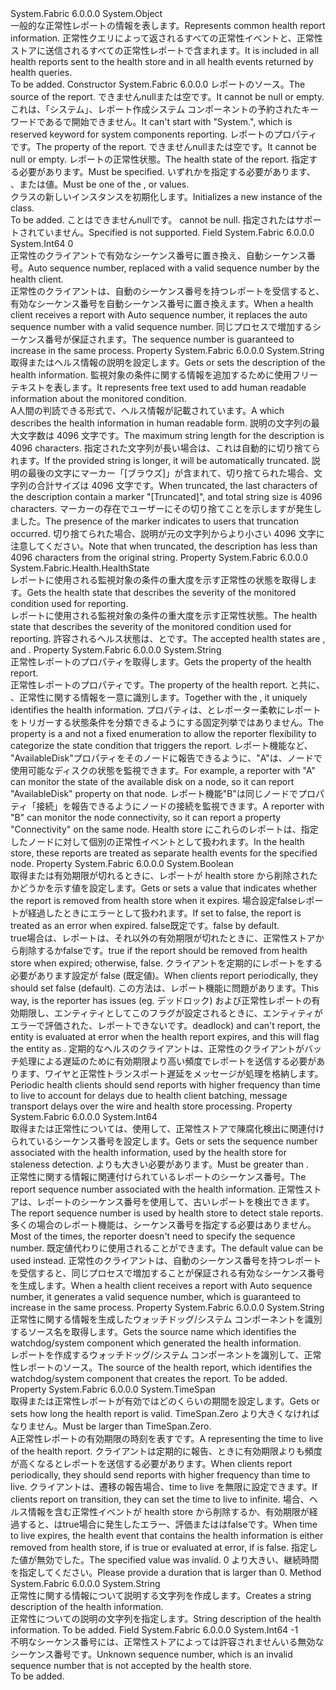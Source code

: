 <Type Name="HealthInformation" FullName="System.Fabric.Health.HealthInformation">
  <TypeSignature Language="C#" Value="public sealed class HealthInformation" />
  <TypeSignature Language="ILAsm" Value=".class public auto ansi sealed beforefieldinit HealthInformation extends System.Object" />
  <TypeSignature Language="DocId" Value="T:System.Fabric.Health.HealthInformation" />
  <TypeSignature Language="VB.NET" Value="Public NotInheritable Class HealthInformation" />
  <TypeSignature Language="F#" Value="type HealthInformation = class" />
  <AssemblyInfo>
    <AssemblyName>System.Fabric</AssemblyName>
    <AssemblyVersion>6.0.0.0</AssemblyVersion>
  </AssemblyInfo>
  <Base>
    <BaseTypeName>System.Object</BaseTypeName>
  </Base>
  <Interfaces />
  <Docs>
    <summary>
      <para><span data-ttu-id="8840a-101">一般的な正常性レポートの情報を表します。</span><span class="sxs-lookup"><span data-stu-id="8840a-101">Represents common health report information.</span></span>
            <span data-ttu-id="8840a-102">正常性クエリによって返されるすべての正常性イベントと、正常性ストアに送信されるすべての正常性レポートで含まれます。</span><span class="sxs-lookup"><span data-stu-id="8840a-102">It is included in all health reports sent to the health store and in all health events returned by health queries.</span></span></para>
    </summary>
    <remarks>To be added.</remarks>
  </Docs>
  <Members>
    <Member MemberName=".ctor">
      <MemberSignature Language="C#" Value="public HealthInformation (string sourceId, string property, System.Fabric.Health.HealthState healthState);" />
      <MemberSignature Language="ILAsm" Value=".method public hidebysig specialname rtspecialname instance void .ctor(string sourceId, string property, valuetype System.Fabric.Health.HealthState healthState) cil managed" />
      <MemberSignature Language="DocId" Value="M:System.Fabric.Health.HealthInformation.#ctor(System.String,System.String,System.Fabric.Health.HealthState)" />
      <MemberSignature Language="F#" Value="new System.Fabric.Health.HealthInformation : string * string * System.Fabric.Health.HealthState -&gt; System.Fabric.Health.HealthInformation" Usage="new System.Fabric.Health.HealthInformation (sourceId, property, healthState)" />
      <MemberType>Constructor</MemberType>
      <AssemblyInfo>
        <AssemblyName>System.Fabric</AssemblyName>
        <AssemblyVersion>6.0.0.0</AssemblyVersion>
      </AssemblyInfo>
      <Parameters>
        <Parameter Name="sourceId" Type="System.String" />
        <Parameter Name="property" Type="System.String" />
        <Parameter Name="healthState" Type="System.Fabric.Health.HealthState" />
      </Parameters>
      <Docs>
        <param name="sourceId">
          <para><span data-ttu-id="8840a-103">レポートのソース。</span><span class="sxs-lookup"><span data-stu-id="8840a-103">The source of the report.</span></span> <span data-ttu-id="8840a-104">できません<languageKeyword>null</languageKeyword>または空です。</span><span class="sxs-lookup"><span data-stu-id="8840a-104">It cannot be <languageKeyword>null</languageKeyword> or empty.</span></span>
            <span data-ttu-id="8840a-105">これは、「システム」、レポート作成システム コンポーネントの予約されたキーワードであるで開始できません。</span><span class="sxs-lookup"><span data-stu-id="8840a-105">It can't start with "System.", which is reserved keyword for system components reporting.</span></span></para>
        </param>
        <param name="property">
          <para><span data-ttu-id="8840a-106">レポートのプロパティです。</span><span class="sxs-lookup"><span data-stu-id="8840a-106">The property of the report.</span></span> <span data-ttu-id="8840a-107">できません<languageKeyword>null</languageKeyword>または空です。</span><span class="sxs-lookup"><span data-stu-id="8840a-107">It cannot be <languageKeyword>null</languageKeyword> or empty.</span></span></para>
        </param>
        <param name="healthState">
          <para><span data-ttu-id="8840a-108">レポートの正常性状態。</span><span class="sxs-lookup"><span data-stu-id="8840a-108">The health state of the report.</span></span> <span data-ttu-id="8840a-109">指定する必要があります。</span><span class="sxs-lookup"><span data-stu-id="8840a-109">Must be specified.</span></span>
            <span data-ttu-id="8840a-110">いずれかを指定する必要があります、 <see cref="F:System.Fabric.Health.HealthState.Error" />、<see cref="F:System.Fabric.Health.HealthState.Warning" />または<see cref="F:System.Fabric.Health.HealthState.Ok" />値。</span><span class="sxs-lookup"><span data-stu-id="8840a-110">Must be one of the <see cref="F:System.Fabric.Health.HealthState.Error" />, <see cref="F:System.Fabric.Health.HealthState.Warning" /> or <see cref="F:System.Fabric.Health.HealthState.Ok" /> values.</span></span></para>
        </param>
        <summary>
          <para><span data-ttu-id="8840a-111"><see cref="T:System.Fabric.Health.HealthInformation" /> クラスの新しいインスタンスを初期化します。</span><span class="sxs-lookup"><span data-stu-id="8840a-111">Initializes a new instance of the <see cref="T:System.Fabric.Health.HealthInformation" /> class.</span></span></para>
        </summary>
        <remarks>To be added.</remarks>
        <exception cref="T:System.ArgumentNullException">
          <para>
            <span data-ttu-id="8840a-112"><paramref name="property" />ことはできません<languageKeyword>null</languageKeyword>です。</span><span class="sxs-lookup"><span data-stu-id="8840a-112"><paramref name="property" /> cannot be <languageKeyword>null</languageKeyword>.</span></span></para>
        </exception>
        <exception cref="T:System.ArgumentException">
          <para><span data-ttu-id="8840a-113">指定された<paramref name="healthState" />はサポートされていません。</span><span class="sxs-lookup"><span data-stu-id="8840a-113">Specified <paramref name="healthState" /> is not supported.</span></span></para>
        </exception>
      </Docs>
    </Member>
    <Member MemberName="AutoSequenceNumber">
      <MemberSignature Language="C#" Value="public const long AutoSequenceNumber = 0;" />
      <MemberSignature Language="ILAsm" Value=".field public static literal int64 AutoSequenceNumber = (0)" />
      <MemberSignature Language="DocId" Value="F:System.Fabric.Health.HealthInformation.AutoSequenceNumber" />
      <MemberSignature Language="VB.NET" Value="Public Const AutoSequenceNumber As Long  = 0" />
      <MemberSignature Language="F#" Value="val mutable AutoSequenceNumber : int64" Usage="System.Fabric.Health.HealthInformation.AutoSequenceNumber" />
      <MemberType>Field</MemberType>
      <AssemblyInfo>
        <AssemblyName>System.Fabric</AssemblyName>
        <AssemblyVersion>6.0.0.0</AssemblyVersion>
      </AssemblyInfo>
      <ReturnValue>
        <ReturnType>System.Int64</ReturnType>
      </ReturnValue>
      <MemberValue>0</MemberValue>
      <Docs>
        <summary>
            <span data-ttu-id="8840a-114">正常性のクライアントで有効なシーケンス番号に置き換え、自動シーケンス番号。</span><span class="sxs-lookup"><span data-stu-id="8840a-114">Auto sequence number, replaced with a valid sequence number by the health client.</span></span>
            </summary>
        <remarks><span data-ttu-id="8840a-115">正常性のクライアントは、自動のシーケンス番号を持つレポートを受信すると、有効なシーケンス番号を自動シーケンス番号に置き換えます。</span><span class="sxs-lookup"><span data-stu-id="8840a-115">When a health client receives a report with Auto sequence number, it replaces the auto sequence number with a valid sequence number.</span></span>
            <span data-ttu-id="8840a-116">同じプロセスで増加するシーケンス番号が保証されます。</span><span class="sxs-lookup"><span data-stu-id="8840a-116">The sequence number is guaranteed to increase in the same process.</span></span></remarks>
      </Docs>
    </Member>
    <Member MemberName="Description">
      <MemberSignature Language="C#" Value="public string Description { get; set; }" />
      <MemberSignature Language="ILAsm" Value=".property instance string Description" />
      <MemberSignature Language="DocId" Value="P:System.Fabric.Health.HealthInformation.Description" />
      <MemberSignature Language="VB.NET" Value="Public Property Description As String" />
      <MemberSignature Language="F#" Value="member this.Description : string with get, set" Usage="System.Fabric.Health.HealthInformation.Description" />
      <MemberType>Property</MemberType>
      <AssemblyInfo>
        <AssemblyName>System.Fabric</AssemblyName>
        <AssemblyVersion>6.0.0.0</AssemblyVersion>
      </AssemblyInfo>
      <ReturnValue>
        <ReturnType>System.String</ReturnType>
      </ReturnValue>
      <Docs>
        <summary>
          <para><span data-ttu-id="8840a-117">取得またはヘルス情報の説明を設定します。</span><span class="sxs-lookup"><span data-stu-id="8840a-117">Gets or sets the description of the health information.</span></span> <span data-ttu-id="8840a-118">監視対象の条件に関する情報を追加するために使用フリー テキストを表します。</span><span class="sxs-lookup"><span data-stu-id="8840a-118">It represents free text used to add human readable information about the monitored condition.</span></span></para>
        </summary>
        <value>
          <para><span data-ttu-id="8840a-119">A<see cref="T:System.String" />人間の判読できる形式で、ヘルス情報が記載されています。</span><span class="sxs-lookup"><span data-stu-id="8840a-119">A <see cref="T:System.String" /> which describes the health information in human readable form.</span></span></para>
        </value>
        <remarks>
          <para><span data-ttu-id="8840a-120">説明の文字列の最大文字数は 4096 文字です。</span><span class="sxs-lookup"><span data-stu-id="8840a-120">The maximum string length for the description is 4096 characters.</span></span>
            <span data-ttu-id="8840a-121">指定された文字列が長い場合は、これは自動的に切り捨てられます。</span><span class="sxs-lookup"><span data-stu-id="8840a-121">If the provided string is longer, it will be automatically truncated.</span></span>
            <span data-ttu-id="8840a-122">説明の最後の文字にマーカー「[ブラウズ]」が含まれて、切り捨てられた場合、文字列の合計サイズは 4096 文字です。</span><span class="sxs-lookup"><span data-stu-id="8840a-122">When truncated, the last characters of the description contain a marker "[Truncated]", and total string size is 4096 characters.</span></span>
            <span data-ttu-id="8840a-123">マーカーの存在でユーザーにその切り捨てことを示しますが発生しました。</span><span class="sxs-lookup"><span data-stu-id="8840a-123">The presence of the marker indicates to users that truncation occurred.</span></span>
            <span data-ttu-id="8840a-124">切り捨てられた場合、説明が元の文字列からより小さい 4096 文字に注意してください。</span><span class="sxs-lookup"><span data-stu-id="8840a-124">Note that when truncated, the description has less than 4096 characters from the original string.</span></span>
            </para>
        </remarks>
      </Docs>
    </Member>
    <Member MemberName="HealthState">
      <MemberSignature Language="C#" Value="public System.Fabric.Health.HealthState HealthState { get; }" />
      <MemberSignature Language="ILAsm" Value=".property instance valuetype System.Fabric.Health.HealthState HealthState" />
      <MemberSignature Language="DocId" Value="P:System.Fabric.Health.HealthInformation.HealthState" />
      <MemberSignature Language="VB.NET" Value="Public ReadOnly Property HealthState As HealthState" />
      <MemberSignature Language="F#" Value="member this.HealthState : System.Fabric.Health.HealthState" Usage="System.Fabric.Health.HealthInformation.HealthState" />
      <MemberType>Property</MemberType>
      <AssemblyInfo>
        <AssemblyName>System.Fabric</AssemblyName>
        <AssemblyVersion>6.0.0.0</AssemblyVersion>
      </AssemblyInfo>
      <ReturnValue>
        <ReturnType>System.Fabric.Health.HealthState</ReturnType>
      </ReturnValue>
      <Docs>
        <summary>
          <para><span data-ttu-id="8840a-125">レポートに使用される監視対象の条件の重大度を示す正常性の状態を取得します。</span><span class="sxs-lookup"><span data-stu-id="8840a-125">Gets the health state that describes the severity of the monitored condition used for reporting.</span></span></para>
        </summary>
        <value>
          <para><span data-ttu-id="8840a-126">レポートに使用される監視対象の条件の重大度を示す正常性状態。</span><span class="sxs-lookup"><span data-stu-id="8840a-126">The health state that describes the severity of the monitored condition used for reporting.</span></span></para>
        </value>
        <remarks>
          <para>
            <span data-ttu-id="8840a-127">許容されるヘルス状態は<see cref="F:System.Fabric.Health.HealthState.Ok" />、<see cref="F:System.Fabric.Health.HealthState.Warning" />と<see cref="F:System.Fabric.Health.HealthState.Error" />です。</span><span class="sxs-lookup"><span data-stu-id="8840a-127">The accepted health states are <see cref="F:System.Fabric.Health.HealthState.Ok" />, <see cref="F:System.Fabric.Health.HealthState.Warning" /> and <see cref="F:System.Fabric.Health.HealthState.Error" />.</span></span>
            </para>
        </remarks>
      </Docs>
    </Member>
    <Member MemberName="Property">
      <MemberSignature Language="C#" Value="public string Property { get; }" />
      <MemberSignature Language="ILAsm" Value=".property instance string Property" />
      <MemberSignature Language="DocId" Value="P:System.Fabric.Health.HealthInformation.Property" />
      <MemberSignature Language="VB.NET" Value="Public ReadOnly Property Property As String" />
      <MemberSignature Language="F#" Value="member this.Property : string" Usage="System.Fabric.Health.HealthInformation.Property" />
      <MemberType>Property</MemberType>
      <AssemblyInfo>
        <AssemblyName>System.Fabric</AssemblyName>
        <AssemblyVersion>6.0.0.0</AssemblyVersion>
      </AssemblyInfo>
      <ReturnValue>
        <ReturnType>System.String</ReturnType>
      </ReturnValue>
      <Docs>
        <summary>
          <para><span data-ttu-id="8840a-128">正常性レポートのプロパティを取得します。</span><span class="sxs-lookup"><span data-stu-id="8840a-128">Gets the property of the health report.</span></span></para>
        </summary>
        <value>
          <para><span data-ttu-id="8840a-129">正常性レポートのプロパティです。</span><span class="sxs-lookup"><span data-stu-id="8840a-129">The property of the health report.</span></span> <span data-ttu-id="8840a-130">と共に、 <see cref="P:System.Fabric.Health.HealthInformation.SourceId" />、正常性に関する情報を一意に識別します。</span><span class="sxs-lookup"><span data-stu-id="8840a-130">Together with the <see cref="P:System.Fabric.Health.HealthInformation.SourceId" />, it uniquely identifies the health information.</span></span></para>
        </value>
        <remarks>
          <para>
            <span data-ttu-id="8840a-131">プロパティは、<see cref="T:System.String" />とレポーター柔軟にレポートをトリガーする状態条件を分類できるようにする固定列挙ではありません。</span><span class="sxs-lookup"><span data-stu-id="8840a-131">The property is a <see cref="T:System.String" /> and not a fixed enumeration to allow the reporter flexibility to categorize the state condition that triggers the report.</span></span>
            <span data-ttu-id="8840a-132">レポート機能など、 <see cref="P:System.Fabric.Health.HealthInformation.SourceId" /> "AvailableDisk"プロパティをそのノードに報告できるように、"A"は、ノードで使用可能なディスクの状態を監視できます。</span><span class="sxs-lookup"><span data-stu-id="8840a-132">For example, a reporter with <see cref="P:System.Fabric.Health.HealthInformation.SourceId" /> "A" can monitor the state of the available disk on a node, so it can report "AvailableDisk" property on that node.</span></span>
            <span data-ttu-id="8840a-133">レポート機能<see cref="P:System.Fabric.Health.HealthInformation.SourceId" />"B"は同じノードでプロパティ「接続」を報告できるようにノードの接続を監視できます。</span><span class="sxs-lookup"><span data-stu-id="8840a-133">A reporter with <see cref="P:System.Fabric.Health.HealthInformation.SourceId" /> "B" can monitor the node connectivity, so it can report a property "Connectivity" on the same node.</span></span>
            <span data-ttu-id="8840a-134">Health store にこれらのレポートは、指定したノードに対して個別の正常性イベントとして扱われます。</span><span class="sxs-lookup"><span data-stu-id="8840a-134">In the health store, these reports are treated as separate health events for the specified node.</span></span>
            </para>
        </remarks>
      </Docs>
    </Member>
    <Member MemberName="RemoveWhenExpired">
      <MemberSignature Language="C#" Value="public bool RemoveWhenExpired { get; set; }" />
      <MemberSignature Language="ILAsm" Value=".property instance bool RemoveWhenExpired" />
      <MemberSignature Language="DocId" Value="P:System.Fabric.Health.HealthInformation.RemoveWhenExpired" />
      <MemberSignature Language="VB.NET" Value="Public Property RemoveWhenExpired As Boolean" />
      <MemberSignature Language="F#" Value="member this.RemoveWhenExpired : bool with get, set" Usage="System.Fabric.Health.HealthInformation.RemoveWhenExpired" />
      <MemberType>Property</MemberType>
      <AssemblyInfo>
        <AssemblyName>System.Fabric</AssemblyName>
        <AssemblyVersion>6.0.0.0</AssemblyVersion>
      </AssemblyInfo>
      <ReturnValue>
        <ReturnType>System.Boolean</ReturnType>
      </ReturnValue>
      <Docs>
        <summary>
          <para><span data-ttu-id="8840a-135">取得または有効期限が切れるときに、レポートが health store から削除されたかどうかを示す値を設定します。</span><span class="sxs-lookup"><span data-stu-id="8840a-135">Gets or sets a value that indicates whether the report is removed from health store when it expires.</span></span> <span data-ttu-id="8840a-136">場合設定<languageKeyword>false</languageKeyword>レポートが経過したときにエラーとして扱われます。</span><span class="sxs-lookup"><span data-stu-id="8840a-136">If set to <languageKeyword>false</languageKeyword>, the report is treated as an error when expired.</span></span> <span data-ttu-id="8840a-137"><languageKeyword>false</languageKeyword>既定です。</span><span class="sxs-lookup"><span data-stu-id="8840a-137"><languageKeyword>false</languageKeyword> by default.</span></span></para>
        </summary>
        <value>
          <para>
            <span data-ttu-id="8840a-138"><languageKeyword>true</languageKeyword>場合は、レポートは、それ以外の有効期限が切れたときに、正常性ストアから削除するか<languageKeyword>false</languageKeyword>です。</span><span class="sxs-lookup"><span data-stu-id="8840a-138"><languageKeyword>true</languageKeyword> if the report should be removed from health store when expired; otherwise, <languageKeyword>false</languageKeyword>.</span></span></para>
        </value>
        <remarks>
          <para><span data-ttu-id="8840a-139">クライアントを定期的にレポートをする必要があります設定が<see cref="P:System.Fabric.Health.HealthInformation.RemoveWhenExpired" /> <languageKeyword>false</languageKeyword> (既定値)。</span><span class="sxs-lookup"><span data-stu-id="8840a-139">When clients report periodically, they should set <see cref="P:System.Fabric.Health.HealthInformation.RemoveWhenExpired" /><languageKeyword>false</languageKeyword> (default).</span></span>
            <span data-ttu-id="8840a-140">この方法は、レポート機能に問題があります。</span><span class="sxs-lookup"><span data-stu-id="8840a-140">This way, is the reporter has issues (eg.</span></span> <span data-ttu-id="8840a-141">デッドロック) および正常性レポートの有効期限し、エンティティとしてこのフラグが設定されるときに、エンティティがエラーで評価された、レポートできない<see cref="F:System.Fabric.Health.HealthState.Error" />です。</span><span class="sxs-lookup"><span data-stu-id="8840a-141">deadlock) and can't report, the entity is evaluated at error when the health report expires, and this will flag the entity as <see cref="F:System.Fabric.Health.HealthState.Error" />.</span></span>
            <span data-ttu-id="8840a-142">定期的なヘルスのクライアントは、正常性のクライアントがバッチ処理による遅延のために有効期限より高い頻度でレポートを送信する必要があります、ワイヤと正常性トランスポート遅延をメッセージが処理を格納します。</span><span class="sxs-lookup"><span data-stu-id="8840a-142">Periodic health clients should send reports with higher frequency than time to live to account for delays due to health client batching, message transport delays over the wire and health store processing.</span></span></para>
        </remarks>
      </Docs>
    </Member>
    <Member MemberName="SequenceNumber">
      <MemberSignature Language="C#" Value="public long SequenceNumber { get; set; }" />
      <MemberSignature Language="ILAsm" Value=".property instance int64 SequenceNumber" />
      <MemberSignature Language="DocId" Value="P:System.Fabric.Health.HealthInformation.SequenceNumber" />
      <MemberSignature Language="VB.NET" Value="Public Property SequenceNumber As Long" />
      <MemberSignature Language="F#" Value="member this.SequenceNumber : int64 with get, set" Usage="System.Fabric.Health.HealthInformation.SequenceNumber" />
      <MemberType>Property</MemberType>
      <AssemblyInfo>
        <AssemblyName>System.Fabric</AssemblyName>
        <AssemblyVersion>6.0.0.0</AssemblyVersion>
      </AssemblyInfo>
      <ReturnValue>
        <ReturnType>System.Int64</ReturnType>
      </ReturnValue>
      <Docs>
        <summary>
          <para><span data-ttu-id="8840a-143">取得または正常性については、使用して、正常性ストアで陳腐化検出に関連付けられているシーケンス番号を設定します。</span><span class="sxs-lookup"><span data-stu-id="8840a-143">Gets or sets the sequence number associated with the health information, used by the health store for staleness detection.</span></span>
            <span data-ttu-id="8840a-144"><see cref="F:System.Fabric.Health.HealthInformation.UnknownSequenceNumber" /> よりも大きい必要があります。</span><span class="sxs-lookup"><span data-stu-id="8840a-144">Must be greater than <see cref="F:System.Fabric.Health.HealthInformation.UnknownSequenceNumber" />.</span></span></para>
        </summary>
        <value>
          <para><span data-ttu-id="8840a-145">正常性に関する情報に関連付けられているレポートのシーケンス番号。</span><span class="sxs-lookup"><span data-stu-id="8840a-145">The report sequence number associated with the health information.</span></span></para>
        </value>
        <remarks>
          <para><span data-ttu-id="8840a-146">正常性ストアは、レポートのシーケンス番号を使用して、古いレポートを検出できます。</span><span class="sxs-lookup"><span data-stu-id="8840a-146">The report sequence number is used by health store to detect stale reports.</span></span>
            </para>
          <para><span data-ttu-id="8840a-147">多くの場合のレポート機能は、シーケンス番号を指定する必要はありません。</span><span class="sxs-lookup"><span data-stu-id="8840a-147">Most of the times, the reporter doesn't need to specify the sequence number.</span></span> <span data-ttu-id="8840a-148">既定値<see cref="F:System.Fabric.Health.HealthInformation.AutoSequenceNumber" />代わりに使用されることができます。</span><span class="sxs-lookup"><span data-stu-id="8840a-148">The default value <see cref="F:System.Fabric.Health.HealthInformation.AutoSequenceNumber" /> can be used instead.</span></span> <span data-ttu-id="8840a-149">正常性のクライアントは、自動のシーケンス番号を持つレポートを受信すると、同じプロセスで増加することが保証される有効なシーケンス番号を生成します。</span><span class="sxs-lookup"><span data-stu-id="8840a-149">When a health client receives a report with Auto sequence number, it generates a valid sequence number, which is guaranteed to increase in the same process.</span></span></para>
        </remarks>
      </Docs>
    </Member>
    <Member MemberName="SourceId">
      <MemberSignature Language="C#" Value="public string SourceId { get; }" />
      <MemberSignature Language="ILAsm" Value=".property instance string SourceId" />
      <MemberSignature Language="DocId" Value="P:System.Fabric.Health.HealthInformation.SourceId" />
      <MemberSignature Language="VB.NET" Value="Public ReadOnly Property SourceId As String" />
      <MemberSignature Language="F#" Value="member this.SourceId : string" Usage="System.Fabric.Health.HealthInformation.SourceId" />
      <MemberType>Property</MemberType>
      <AssemblyInfo>
        <AssemblyName>System.Fabric</AssemblyName>
        <AssemblyVersion>6.0.0.0</AssemblyVersion>
      </AssemblyInfo>
      <ReturnValue>
        <ReturnType>System.String</ReturnType>
      </ReturnValue>
      <Docs>
        <summary>
          <para><span data-ttu-id="8840a-150">正常性に関する情報を生成したウォッチドッグ/システム コンポーネントを識別するソース名を取得します。</span><span class="sxs-lookup"><span data-stu-id="8840a-150">Gets the source name which identifies the watchdog/system component which generated the health information.</span></span></para>
        </summary>
        <value>
          <para><span data-ttu-id="8840a-151">レポートを作成するウォッチドッグ/システム コンポーネントを識別して、正常性レポートのソース。</span><span class="sxs-lookup"><span data-stu-id="8840a-151">The source of the health report, which identifies the watchdog/system component that creates the report.</span></span></para>
        </value>
        <remarks>To be added.</remarks>
      </Docs>
    </Member>
    <Member MemberName="TimeToLive">
      <MemberSignature Language="C#" Value="public TimeSpan TimeToLive { get; set; }" />
      <MemberSignature Language="ILAsm" Value=".property instance valuetype System.TimeSpan TimeToLive" />
      <MemberSignature Language="DocId" Value="P:System.Fabric.Health.HealthInformation.TimeToLive" />
      <MemberSignature Language="VB.NET" Value="Public Property TimeToLive As TimeSpan" />
      <MemberSignature Language="F#" Value="member this.TimeToLive : TimeSpan with get, set" Usage="System.Fabric.Health.HealthInformation.TimeToLive" />
      <MemberType>Property</MemberType>
      <AssemblyInfo>
        <AssemblyName>System.Fabric</AssemblyName>
        <AssemblyVersion>6.0.0.0</AssemblyVersion>
      </AssemblyInfo>
      <ReturnValue>
        <ReturnType>System.TimeSpan</ReturnType>
      </ReturnValue>
      <Docs>
        <summary>
          <para><span data-ttu-id="8840a-152">取得または正常性レポートが有効ではどのくらいの期間を設定します。</span><span class="sxs-lookup"><span data-stu-id="8840a-152">Gets or sets how long the health report is valid.</span></span> <span data-ttu-id="8840a-153">TimeSpan.Zero より大きくなければなりません。</span><span class="sxs-lookup"><span data-stu-id="8840a-153">Must be larger than TimeSpan.Zero.</span></span></para>
        </summary>
        <value>
          <para><span data-ttu-id="8840a-154">A<see cref="T:System.TimeSpan" />正常性レポートの有効期限の時刻を表すです。</span><span class="sxs-lookup"><span data-stu-id="8840a-154">A <see cref="T:System.TimeSpan" /> representing the time to live of the health report.</span></span></para>
        </value>
        <remarks>
          <para><span data-ttu-id="8840a-155">クライアントは定期的に報告、ときに有効期限よりも頻度が高くなるとレポートを送信する必要があります。</span><span class="sxs-lookup"><span data-stu-id="8840a-155">When clients report periodically, they should send reports with higher frequency than time to live.</span></span>
            <span data-ttu-id="8840a-156">クライアントは、遷移の報告場合、time to live を無限に設定できます。</span><span class="sxs-lookup"><span data-stu-id="8840a-156">If clients report on transition, they can set the time to live to infinite.</span></span></para>
          <para><span data-ttu-id="8840a-157">場合、ヘルス情報を含む正常性イベントが health store から削除するか、有効期限が経過すると、<see cref="P:System.Fabric.Health.HealthInformation.RemoveWhenExpired" />は<languageKeyword>true</languageKeyword>場合に発生したエラー、評価または<see cref="P:System.Fabric.Health.HealthInformation.RemoveWhenExpired" />は<languageKeyword>false</languageKeyword>です。</span><span class="sxs-lookup"><span data-stu-id="8840a-157">When time to live expires, the health event that contains the health information is either removed from health store, if <see cref="P:System.Fabric.Health.HealthInformation.RemoveWhenExpired" /> is <languageKeyword>true</languageKeyword> or evaluated at error, if <see cref="P:System.Fabric.Health.HealthInformation.RemoveWhenExpired" /> is <languageKeyword>false</languageKeyword>.</span></span>
            </para>
        </remarks>
        <exception cref="T:System.ArgumentException">
          <para><span data-ttu-id="8840a-158">指定した値が無効でした。</span><span class="sxs-lookup"><span data-stu-id="8840a-158">The specified value was invalid.</span></span> <span data-ttu-id="8840a-159">0 より大きい、継続時間を指定してください。</span><span class="sxs-lookup"><span data-stu-id="8840a-159">Please provide a duration that is larger than 0.</span></span></para>
        </exception>
      </Docs>
    </Member>
    <Member MemberName="ToString">
      <MemberSignature Language="C#" Value="public override string ToString ();" />
      <MemberSignature Language="ILAsm" Value=".method public hidebysig virtual instance string ToString() cil managed" />
      <MemberSignature Language="DocId" Value="M:System.Fabric.Health.HealthInformation.ToString" />
      <MemberSignature Language="VB.NET" Value="Public Overrides Function ToString () As String" />
      <MemberSignature Language="F#" Value="override this.ToString : unit -&gt; string" Usage="healthInformation.ToString " />
      <MemberType>Method</MemberType>
      <AssemblyInfo>
        <AssemblyName>System.Fabric</AssemblyName>
        <AssemblyVersion>6.0.0.0</AssemblyVersion>
      </AssemblyInfo>
      <ReturnValue>
        <ReturnType>System.String</ReturnType>
      </ReturnValue>
      <Parameters />
      <Docs>
        <summary>
            <span data-ttu-id="8840a-160">正常性に関する情報について説明する文字列を作成します。</span><span class="sxs-lookup"><span data-stu-id="8840a-160">Creates a string description of the health information.</span></span>
            </summary>
        <returns><span data-ttu-id="8840a-161">正常性についての説明の文字列を指定します。</span><span class="sxs-lookup"><span data-stu-id="8840a-161">String description of the health information.</span></span></returns>
        <remarks>To be added.</remarks>
      </Docs>
    </Member>
    <Member MemberName="UnknownSequenceNumber">
      <MemberSignature Language="C#" Value="public const long UnknownSequenceNumber = -1;" />
      <MemberSignature Language="ILAsm" Value=".field public static literal int64 UnknownSequenceNumber = (-1)" />
      <MemberSignature Language="DocId" Value="F:System.Fabric.Health.HealthInformation.UnknownSequenceNumber" />
      <MemberSignature Language="VB.NET" Value="Public Const UnknownSequenceNumber As Long  = -1" />
      <MemberSignature Language="F#" Value="val mutable UnknownSequenceNumber : int64" Usage="System.Fabric.Health.HealthInformation.UnknownSequenceNumber" />
      <MemberType>Field</MemberType>
      <AssemblyInfo>
        <AssemblyName>System.Fabric</AssemblyName>
        <AssemblyVersion>6.0.0.0</AssemblyVersion>
      </AssemblyInfo>
      <ReturnValue>
        <ReturnType>System.Int64</ReturnType>
      </ReturnValue>
      <MemberValue>-1</MemberValue>
      <Docs>
        <summary>
            <span data-ttu-id="8840a-162">不明なシーケンス番号には、正常性ストアによっては許容されませんいる無効なシーケンス番号です。</span><span class="sxs-lookup"><span data-stu-id="8840a-162">Unknown sequence number, which is an invalid sequence number that is not accepted by the health store.</span></span>
            </summary>
        <remarks>To be added.</remarks>
      </Docs>
    </Member>
  </Members>
</Type>